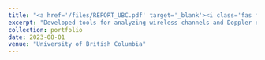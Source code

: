 ```yaml
---
title: "<a href='/files/REPORT_UBC.pdf' target='_blank'><i class='fas fa-file-pdf'></i> Channel Sounder and Doppler Shifter using PLUTO SDR</a>"
excerpt: "Developed tools for analyzing wireless channels and Doppler effects.<br/><img src='/images/UBC.png'>"
collection: portfolio
date: 2023-08-01
venue: "University of British Columbia"
---
```

